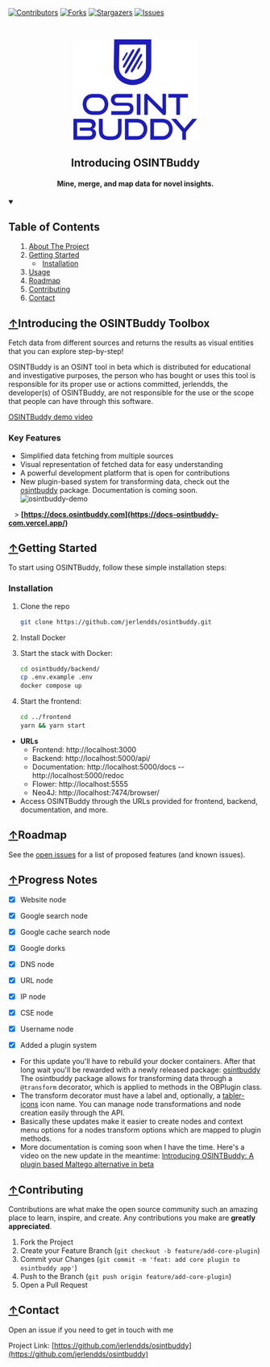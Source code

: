 [![Contributors][contributors-shield]][contributors-url]
[![Forks][forks-shield]][forks-url]
[![Stargazers][stars-shield]][stars-url]
[![Issues][issues-shield]][issues-url]

<br />

<p align="center">
  <a href="https://github.com/jerlendds/osintbuddy">
    <img src="./docs/assets/logo-watermark.svg" height="200px" alt="OSINT Buddy Logo">
  </a>

  <h2 align="center">Introducing OSINTBuddy</h2>

  <h4 align="center">
    Mine, merge, and map data for novel insights.
  </h4>

</p>

<details open="open">
  <summary>
  
  ## Table of Contents

  <ol>
    <li>
      <a href="#about-the-project">About The Project</a>
    </li>
    <li>
      <a href="#getting-started">Getting Started</a>
      <ul>
        <li><a href="#installation">Installation</a></li>
      </ul>
    </li>
    <li><a href="#usage">Usage</a></li>
    <li><a href="#roadmap">Roadmap</a></li>
    <li><a href="#contributing">Contributing</a></li>
    <li><a href="#contact">Contact</a></li>
  </ol>
</details>

## [↑](#Table-of-Contents)Introducing the OSINTBuddy Toolbox

Fetch data from different sources and returns the results
as visual entities that you can explore step-by-step!

OSINTBuddy is an OSINT tool in beta which is distributed
for educational and investigative purposes, the person who has bought
or uses this tool is responsible for its proper use or actions committed,
jerlendds, the developer(s) of OSINTBuddy, are not responsible for the use
or the scope that people can have through this software.

[OSINTBuddy demo video](https://www.youtube.com/watch?v=XKBusfYGL4M)


### Key Features
- Simplified data fetching from multiple sources
- Visual representation of fetched data for easy understanding
- A powerful development platform that is open for contributions
- New plugin-based system for transforming data, check out the [osintbuddy](https://pypi.org/project/osintbuddy/) package. Documentation is coming soon.
![osintbuddy-demo](https://github.com/jerlendds/osintbuddy/assets/29207058/c01357a9-9e55-44e3-9734-c84130bd110b)


&nbsp;&nbsp;&nbsp;\> **[https://docs.osintbuddy.com](https://docs-osintbuddy-com.vercel.app/)**

## [↑](#-Table-of-Contents)Getting Started

To start using OSINTBuddy, follow these simple installation steps:

### Installation

1. Clone the repo
   ```sh
   git clone https://github.com/jerlendds/osintbuddy.git
   ```
2. Install Docker

3. Start the stack with Docker:

   ```sh
   cd osintbuddy/backend/
   cp .env.example .env
   docker compose up
   ```

4. Start the frontend:
   ```sh
   cd ../frontend
   yarn && yarn start
   ```

- **URLs**
  - Frontend: http://localhost:3000
  - Backend: http://localhost:5000/api/
  - Documentation: http://localhost:5000/docs -- http://localhost:5000/redoc
  - Flower: http://localhost:5555
  - Neo4J: http://localhost:7474/browser/
- Access OSINTBuddy through the URLs provided for frontend, backend, documentation, and more.

## [↑](#-Table-of-Contents)Roadmap

See the [open issues](https://github.com/jerlendds/osintbuddy/issues) for a list of proposed features (and known issues).

## [↑](#-Table-of-Contents)Progress Notes

- [x] Website node
- [x] Google search node
- [x] Google cache search node
- [x] Google dorks
- [x] DNS node
- [x] URL node
- [x] IP node
- [x] CSE node
- [x] Username node

- [x] Added a plugin system
-  For this update you'll have to rebuild your docker containers. After that long wait you'll be rewarded with a newly released package: [osintbuddy](https://pypi.org/project/osintbuddy/)  
    The osintbuddy package allows for transforming data through a `@transform` decorator, which is applied to methods in the OBPlugin class.
- The transform decorator must have a label and, optionally, a [tabler-icons](https://tabler-icons.io/) icon name. You can manage node transformations and node creation easily through the API.
-  Basically these updates make it easier to create nodes and context menu options for a nodes transform options which are mapped to plugin methods.
- More documentation is coming soon when I have the time.
  Here's a video on the new update in the meantime: [Introducing OSINTBuddy: A plugin based Maltego alternative in beta](https://www.youtube.com/watch?v=XKBusfYGL4M)
  



## [↑](#-Table-of-Contents)Contributing

Contributions are what make the open source community such an amazing place to learn, inspire, and create. Any contributions you make are **greatly appreciated**.

1. Fork the Project
2. Create your Feature Branch (`git checkout -b feature/add-core-plugin`)
3. Commit your Changes (`git commit -m 'feat: add core plugin to osintbuddy app'`)
4. Push to the Branch (`git push origin feature/add-core-plugin`)
5. Open a Pull Request

## [↑](#-Table-of-Contents)Contact

Open an issue if you need to get in touch with me

Project Link: [https://github.com/jerlendds/osintbuddy](https://github.com/jerlendds/osintbuddy)


[contributors-shield]: https://img.shields.io/github/contributors/jerlendds/osintbuddy.svg?style=for-the-badge
[contributors-url]: https://github.com/jerlendds/osintbuddy/graphs/contributors
[forks-shield]: https://img.shields.io/github/forks/jerlendds/osintbuddy.svg?style=for-the-badge
[forks-url]: https://github.com/jerlendds/osintbuddy/network/members
[stars-shield]: https://img.shields.io/github/stars/jerlendds/osintbuddy.svg?style=for-the-badge
[stars-url]: https://github.com/jerlendds/osintbuddy/stargazers
[issues-shield]: https://img.shields.io/github/issues/jerlendds/osintbuddy.svg?style=for-the-badge
[issues-url]: https://github.com/jerlendds/osintbuddy/issues
